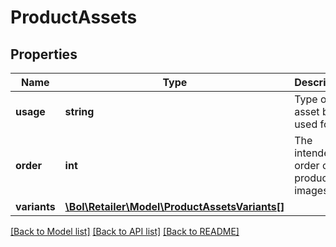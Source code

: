 # ProductAssets

## Properties
Name | Type | Description | Notes
------------ | ------------- | ------------- | -------------
**usage** | **string** | Type of the asset being used for. | [optional] 
**order** | **int** | The intended order of the product images. | [optional] 
**variants** | [**\Bol\Retailer\Model\ProductAssetsVariants[]**](ProductAssetsVariants.md) |  | [optional] 

[[Back to Model list]](../README.md#documentation-for-models) [[Back to API list]](../README.md#documentation-for-api-endpoints) [[Back to README]](../README.md)


